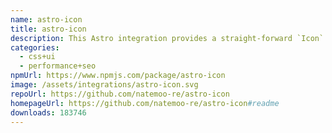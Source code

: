 ```yaml
---
name: astro-icon
title: astro-icon
description: This Astro integration provides a straight-forward `Icon` component for Astro.
categories:
  - css+ui
  - performance+seo
npmUrl: https://www.npmjs.com/package/astro-icon
image: /assets/integrations/astro-icon.svg
repoUrl: https://github.com/natemoo-re/astro-icon
homepageUrl: https://github.com/natemoo-re/astro-icon#readme
downloads: 183746
---
```

